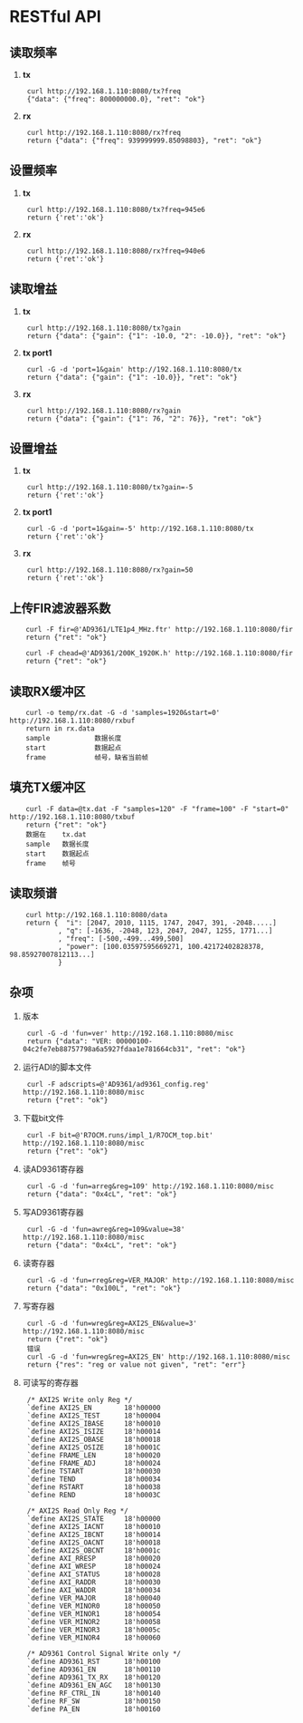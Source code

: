 # RESTful API
## 读取频率

1. **tx** 

		curl http://192.168.1.110:8080/tx?freq
		{"data": {"freq": 800000000.0}, "ret": "ok"}

2. **rx** 
 
		curl http://192.168.1.110:8080/rx?freq
		return {"data": {"freq": 939999999.85098803}, "ret": "ok"}

## 设置频率

1. **tx** 

		curl http://192.168.1.110:8080/tx?freq=945e6
		return {'ret':'ok'}

2. **rx** 
 
		curl http://192.168.1.110:8080/rx?freq=940e6
		return {'ret':'ok'}

## 读取增益

1. **tx** 
		
		curl http://192.168.1.110:8080/tx?gain
		return {"data": {"gain": {"1": -10.0, "2": -10.0}}, "ret": "ok"}

1. **tx port1**

		curl -G -d 'port=1&gain' http://192.168.1.110:8080/tx
		return {"data": {"gain": {"1": -10.0}}, "ret": "ok"}

1. **rx** 

		curl http://192.168.1.110:8080/rx?gain
		return {"data": {"gain": {"1": 76, "2": 76}}, "ret": "ok"}


## 设置增益

1. **tx** 
		
		curl http://192.168.1.110:8080/tx?gain=-5
		return {'ret':'ok'}

1. **tx port1** 
		
		curl -G -d 'port=1&gain=-5' http://192.168.1.110:8080/tx
		return {'ret':'ok'}

1. **rx** 

		curl http://192.168.1.110:8080/rx?gain=50
		return {'ret':'ok'}

## 上传FIR滤波器系数

		curl -F fir=@'AD9361/LTE1p4_MHz.ftr' http://192.168.1.110:8080/fir
		return {"ret": "ok"}

		curl -F chead=@'AD9361/200K_1920K.h' http://192.168.1.110:8080/fir
		return {"ret": "ok"}

## 读取RX缓冲区

		curl -o temp/rx.dat -G -d 'samples=1920&start=0' http://192.168.1.110:8080/rxbuf
		return in rx.data
		sample 	         数据长度
		start            数据起点 
		frame            帧号，缺省当前帧 


## 填充TX缓冲区

		curl -F data=@tx.dat -F "samples=120" -F "frame=100" -F "start=0" http://192.168.1.110:8080/txbuf
		return {"ret": "ok"}
		数据在    tx.dat
		sample   数据长度
		start    数据起点 
		frame	 帧号 

## 读取频谱
		
		curl http://192.168.1.110:8080/data
		return {  "i": [2047, 2010, 1115, 1747, 2047, 391, -2048.....]
				, "q": [-1636, -2048, 123, 2047, 2047, 1255, 1771...]
				, "freq": [-500,-499...499,500]
				, "power": [100.03597595669271, 100.42172402828378, 98.85927007812113...]
				}

## 杂项

1. 版本

		curl -G -d 'fun=ver' http://192.168.1.110:8080/misc
		return {"data": "VER: 00000100-04c2fe7eb88757798a6a5927fdaa1e781664cb31", "ret": "ok"}

2. 运行ADI的脚本文件

		curl -F adscripts=@'AD9361/ad9361_config.reg' http://192.168.1.110:8080/misc
		return {"ret": "ok"}

2. 下载bit文件

		curl -F bit=@'R7OCM.runs/impl_1/R7OCM_top.bit' http://192.168.1.110:8080/misc
		return {"ret": "ok"}

2. 读AD9361寄存器

		curl -G -d 'fun=arreg&reg=109' http://192.168.1.110:8080/misc
		return {"data": "0x4cL", "ret": "ok"}

2. 写AD9361寄存器

		curl -G -d 'fun=awreg&reg=109&value=38' http://192.168.1.110:8080/misc
		return {"data": "0x4cL", "ret": "ok"}

2. 读寄存器

		curl -G -d 'fun=rreg&reg=VER_MAJOR' http://192.168.1.110:8080/misc
		return {"data": "0x100L", "ret": "ok"}

3. 写寄存器

		curl -G -d 'fun=wreg&reg=AXI2S_EN&value=3' http://192.168.1.110:8080/misc
		return {"ret": "ok"}
		错误
		curl -G -d 'fun=wreg&reg=AXI2S_EN' http://192.168.1.110:8080/misc
		return {"res": "reg or value not given", "ret": "err"}


4. 可读写的寄存器
		
		/* AXI2S Write only Reg */
		`define AXI2S_EN        18'h00000
		`define AXI2S_TEST      18'h00004
		`define AXI2S_IBASE     18'h00010
		`define AXI2S_ISIZE     18'h00014
		`define AXI2S_OBASE     18'h00018
		`define AXI2S_OSIZE     18'h0001C
		`define FRAME_LEN       18'h00020
		`define FRAME_ADJ       18'h00024
		`define TSTART          18'h00030
		`define TEND            18'h00034
		`define RSTART          18'h00038
		`define REND            18'h0003C
		
		/* AXI2S Read Only Reg */
		`define AXI2S_STATE     18'h00000
		`define AXI2S_IACNT     18'h00010
		`define AXI2S_IBCNT     18'h00014
		`define AXI2S_OACNT     18'h00018
		`define AXI2S_OBCNT     18'h0001c
		`define AXI_RRESP       18'h00020
		`define AXI_WRESP       18'h00024
		`define AXI_STATUS      18'h00028
		`define AXI_RADDR       18'h00030
		`define AXI_WADDR       18'h00034
		`define VER_MAJOR       18'h00040
		`define VER_MINOR0      18'h00050
		`define VER_MINOR1      18'h00054
		`define VER_MINOR2      18'h00058
		`define VER_MINOR3      18'h0005c
		`define VER_MINOR4      18'h00060
		
		/* AD9361 Control Signal Write only */
		`define AD9361_RST		18'h00100
		`define AD9361_EN		18'h00110
		`define AD9361_TX_RX    18'h00120
		`define AD9361_EN_AGC   18'h00130
		`define RF_CTRL_IN      18'h00140
		`define RF_SW           18'h00150
		`define PA_EN           18'h00160
